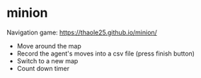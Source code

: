 # minion

Navigation game: https://thaole25.github.io/minion/

- Move around the map
- Record the agent's moves into a csv file (press finish button)
- Switch to a new map
- Count down timer
